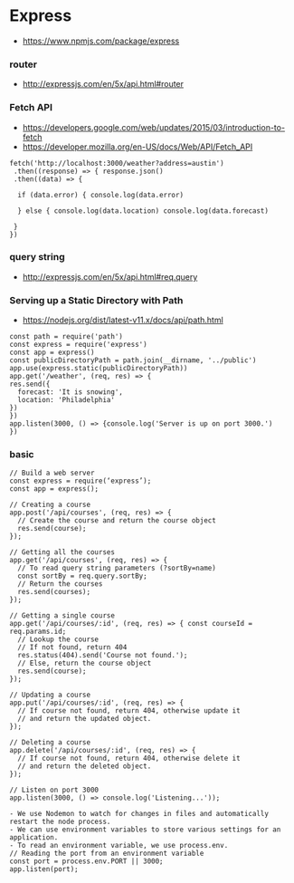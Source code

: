 # Express
- https://www.npmjs.com/package/express

### router
- http://expressjs.com/en/5x/api.html#router
### Fetch API  
- https://developers.google.com/web/updates/2015/03/introduction-to-fetch
- https://developer.mozilla.org/en-US/docs/Web/API/Fetch_API
```
fetch('http://localhost:3000/weather?address=austin')
 .then((response) => { response.json()
 .then((data) => { 

  if (data.error) { console.log(data.error) 

  } else { console.log(data.location) console.log(data.forecast) 

 } 
}) 
```
### query string
- http://expressjs.com/en/5x/api.html#req.query

### Serving up a Static Directory with Path
- https://nodejs.org/dist/latest-v11.x/docs/api/path.html
```
const path = require('path')
const express = require('express')
const app = express()
const publicDirectoryPath = path.join(__dirname, '../public')
app.use(express.static(publicDirectoryPath))
app.get('/weather', (req, res) => {
res.send({
  forecast: 'It is snowing',
  location: 'Philadelphia'
})
})
app.listen(3000, () => {console.log('Server is up on port 3000.')
})
```

### basic
```
// Build a web server
const express = require(‘express’); 
const app = express();

// Creating a course
app.post('/api/courses', (req, res) => {
  // Create the course and return the course object
  res.send(course);
});

// Getting all the courses
app.get('/api/courses', (req, res) => {
  // To read query string parameters (?sortBy=name)
  const sortBy = req.query.sortBy;
  // Return the courses
  res.send(courses);
});

// Getting a single course
app.get('/api/courses/:id', (req, res) => { const courseId = req.params.id; 
  // Lookup the course
  // If not found, return 404
  res.status(404).send('Course not found.');
  // Else, return the course object
  res.send(course); 
});

// Updating a course
app.put('/api/courses/:id', (req, res) => { 
  // If course not found, return 404, otherwise update it
  // and return the updated object. 
});

// Deleting a course
app.delete('/api/courses/:id', (req, res) => {
  // If course not found, return 404, otherwise delete it
  // and return the deleted object.
});

// Listen on port 3000
app.listen(3000, () => console.log('Listening...'));

- We use Nodemon to watch for changes in files and automatically restart the node process.
- We can use environment variables to store various settings for an application. 
- To read an environment variable, we use process.env.
// Reading the port from an environment variable
const port = process.env.PORT || 3000;
app.listen(port);
```
